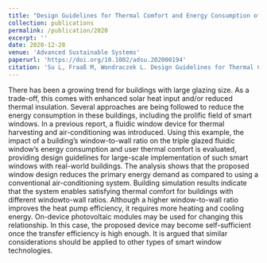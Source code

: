 ```yaml
---
title: "Design Guidelines for Thermal Comfort and Energy Consumption of Triple Glazed Fluidic Windows on Building Level"
collection: publications
permalink: /publication/2020
excerpt: ''
date: 2020-12-28
venue: 'Advanced Sustainable Systems'
paperurl: 'https://doi.org/10.1002/adsu.202000194'
citation: 'Su L, Fraaß M, Wondraczek L. Design Guidelines for Thermal Comfort and Energy Consumption of Triple Glazed Fluidic Windows on Building Level. Adv Sustainable Syst 2020:2000194.'
---
```


There has been a growing trend for buildings with large glazing size. As a trade-off, this comes with enhanced solar heat input and/or reduced thermal insulation. Several approaches are being followed to reduce the energy consumption in these buildings, including the prolific field of smart windows. In a previous report, a fluidic window device for thermal harvesting and air-conditioning was introduced. Using this example, the impact of a building’s window-to-wall ratio on the triple glazed fluidic window’s energy consumption and user thermal comfort is evaluated, providing design guidelines for large-scale implementation of such smart windows with real-world buildings. The analysis shows that the proposed window design reduces the primary energy demand as compared to using a conventional air-conditioning system. Building simulation results indicate that the system enables satisfying thermal comfort for buildings with different windowto-wall ratios. Although a higher window-to-wall ratio improves the heat pump efficiency, it requires more heating and cooling energy. On-device photovoltaic modules may be used for changing this relationship. In this case, the proposed device may become self-sufficient once the transfer efficiency is high enough. It is argued that similar considerations should be applied to other types of smart window technologies.
